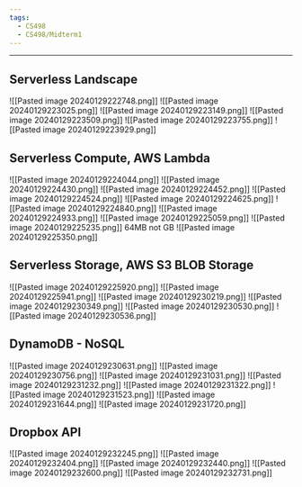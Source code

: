 ```yaml
---
tags:
  - CS498
  - CS498/Midterm1
---
```

---
## Serverless Landscape
![[Pasted image 20240129222748.png]]
![[Pasted image 20240129223025.png]]
![[Pasted image 20240129223149.png]]
![[Pasted image 20240129223509.png]]
![[Pasted image 20240129223755.png]]
![[Pasted image 20240129223929.png]]

## Serverless Compute, AWS Lambda
![[Pasted image 20240129224044.png]]
![[Pasted image 20240129224430.png]]
![[Pasted image 20240129224452.png]]
![[Pasted image 20240129224524.png]]
![[Pasted image 20240129224625.png]]
![[Pasted image 20240129224840.png]]
![[Pasted image 20240129224933.png]]
![[Pasted image 20240129225059.png]]
![[Pasted image 20240129225235.png]]
64MB not GB
![[Pasted image 20240129225350.png]]
## Serverless Storage, AWS S3 BLOB Storage
![[Pasted image 20240129225920.png]]
![[Pasted image 20240129225941.png]]
![[Pasted image 20240129230219.png]]
![[Pasted image 20240129230349.png]]
![[Pasted image 20240129230530.png]]
![[Pasted image 20240129230536.png]]


## DynamoDB - NoSQL
![[Pasted image 20240129230631.png]]
![[Pasted image 20240129230756.png]]
![[Pasted image 20240129231031.png]]
![[Pasted image 20240129231232.png]]
![[Pasted image 20240129231322.png]]
![[Pasted image 20240129231523.png]]
![[Pasted image 20240129231644.png]]
![[Pasted image 20240129231720.png]]

## Dropbox API
![[Pasted image 20240129232245.png]]
![[Pasted image 20240129232404.png]]
![[Pasted image 20240129232440.png]]
![[Pasted image 20240129232600.png]]
![[Pasted image 20240129232731.png]]
